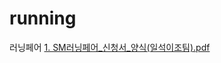 # running
러닝페어
[1. SM러닝페어_신청서_양식(일석이조팀).pdf](https://github.com/seokangchan/running/files/7649652/1.SM._._.pdf)
